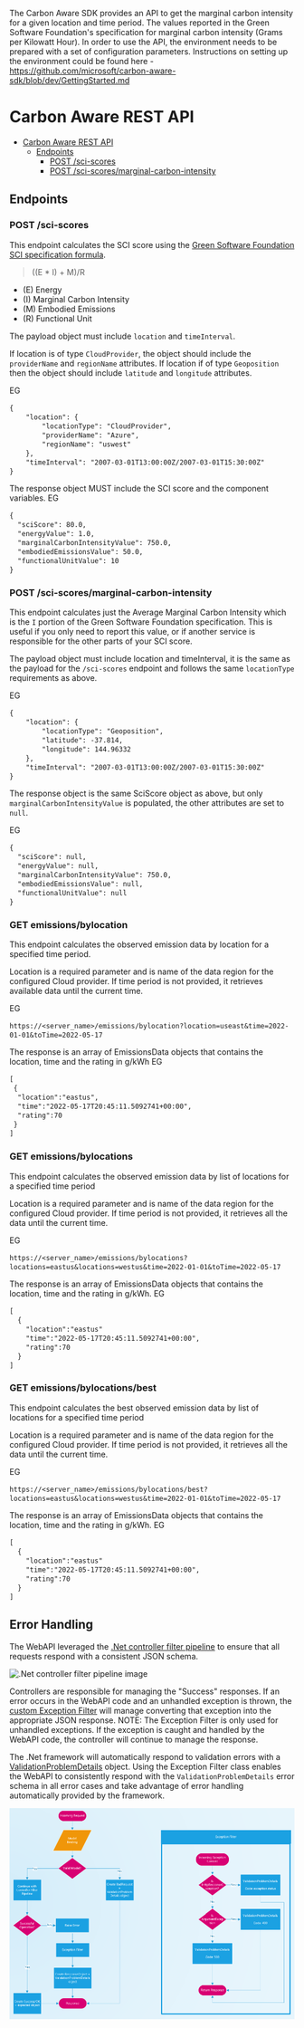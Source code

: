 The Carbon Aware SDK provides an API to get the marginal carbon intensity for a given location and time period. The values reported in the Green Software Foundation's specification for marginal carbon intensity (Grams per Kilowatt Hour). In order to use the API, the environment needs to be prepared with a set of configuration parameters. Instructions on setting up the environment could be found here - https://github.com/microsoft/carbon-aware-sdk/blob/dev/GettingStarted.md

# Carbon Aware REST API


- [Carbon Aware REST API](#carbon-aware-rest-api)
  - [Endpoints](#endpoints)
    - [POST /sci-scores](#post-sci-scores)
    - [POST /sci-scores/marginal-carbon-intensity](#post-sci-scoresmarginal-carbon-intensity)
  
## Endpoints

### POST /sci-scores

This endpoint calculates the SCI score using the [Green Software Foundation SCI specification formula](https://github.com/Green-Software-Foundation/software_carbon_intensity/blob/main/Software_Carbon_Intensity/Software_Carbon_Intensity_Specification.md#methodology-summary).

> ((E \* I) + M)/R

- (E) Energy
- (I) Marginal Carbon Intensity
- (M) Embodied Emissions
- (R) Functional Unit

The payload object must include `location` and `timeInterval`.

If location is of type `CloudProvider`, the object should include the `providerName` and `regionName` attributes.
If location if of type `Geoposition` then the object should include `latitude` and `longitude` attributes.

EG
```
{
    "location": {
        "locationType": "CloudProvider",
        "providerName": "Azure",
        "regionName": "uswest"
    },
    "timeInterval": "2007-03-01T13:00:00Z/2007-03-01T15:30:00Z"
}
```

The response object MUST include the SCI score and the component variables. EG

```
{
  "sciScore": 80.0,
  "energyValue": 1.0,
  "marginalCarbonIntensityValue": 750.0,
  "embodiedEmissionsValue": 50.0,
  "functionalUnitValue": 10
}
```

### POST /sci-scores/marginal-carbon-intensity

This endpoint calculates just the Average Marginal Carbon Intensity which is the `I` portion of the Green Software Foundation specification.  This is useful if you only need to report this value, or if another service is responsible for the other parts of your SCI score. 

The payload object must include location and timeInterval, it is the same as the payload for the `/sci-scores` endpoint and follows the same `locationType` requirements as above.

EG
```
{
    "location": {
        "locationType": "Geoposition",
        "latitude": -37.814,
        "longitude": 144.96332
    },
    "timeInterval": "2007-03-01T13:00:00Z/2007-03-01T15:30:00Z"
}
```

The response object is the same SciScore object as above, but only `marginalCarbonIntensityValue` is populated, the other attributes are set to `null`.

EG
```
{
  "sciScore": null,
  "energyValue": null,
  "marginalCarbonIntensityValue": 750.0,
  "embodiedEmissionsValue": null,
  "functionalUnitValue": null
}
```

### GET emissions/bylocation

This endpoint calculates the observed emission data by location for a specified time period.

Location is a required parameter and is name of the data region for the configured Cloud provider.
If time period is not provided, it retrieves available data until the current time.

EG
```
https://<server_name>/emissions/bylocation?location=useast&time=2022-01-01&toTime=2022-05-17
```

The response is an array of EmissionsData objects that contains the location, time and the rating in g/kWh
EG
```
[
 {
  "location":"eastus",
  "time":"2022-05-17T20:45:11.5092741+00:00",
  "rating":70
 }
]
```

### GET emissions/bylocations

This endpoint calculates the observed emission data by list of locations for a specified time period

Location is a required parameter and is name of the data region for the configured Cloud provider.
If time period is not provided, it retrieves all the data until the current time.

EG
```
https://<server_name>/emissions/bylocations?locations=eastus&locations=westus&time=2022-01-01&toTime=2022-05-17
```

The response is an array of EmissionsData objects that contains the location, time and the rating in g/kWh.
EG
```
[
  {
    "location":"eastus"
    "time":"2022-05-17T20:45:11.5092741+00:00",
    "rating":70
  }
]
```

### GET emissions/bylocations/best

This endpoint calculates the best observed emission data by list of locations for a specified time period

Location is a required parameter and is name of the data region for the configured Cloud provider.
If time period is not provided, it retrieves all the data until the current time.

EG
```
https://<server_name>/emissions/bylocations/best?locations=eastus&locations=westus&time=2022-01-01&toTime=2022-05-17
```

The response is an array of EmissionsData objects that contains the location, time and the rating in g/kWh.
EG
```
[
  {
    "location":"eastus"
    "time":"2022-05-17T20:45:11.5092741+00:00",
    "rating":70
  }
]
```


## Error Handling

The WebAPI leveraged the [.Net controller filter pipeline](https://docs.microsoft.com/en-us/aspnet/core/mvc/controllers/filters?view=aspnetcore-6.0) to ensure that all requests respond with a consistent JSON schema.

![.Net controller filter pipeline image](https://docs.microsoft.com/en-us/aspnet/core/mvc/controllers/filters/_static/filter-pipeline-2.png?view=aspnetcore-6.0)

Controllers are responsible for managing the "Success" responses.  If an error occurs in the WebAPI code and an unhandled exception is thrown, the [custom Exception Filter](./Filters/HttpResponseExceptionFilter.cs) will manage converting that exception into the appropriate JSON response.  NOTE: The Exception Filter is only used for unhandled exceptions.  If the exception is caught and handled by the WebAPI code, the controller will continue to manage the response.

The .Net framework will automatically respond to validation errors with a [ValidationProblemDetails](https://docs.microsoft.com/en-us/dotnet/api/microsoft.aspnetcore.mvc.validationproblemdetails?view=aspnetcore-6.0) object.  Using the Exception Filter class enables the WebAPI to consistently respond with the `ValidationProblemDetails` error schema in all error cases and take advantage of error handling automatically provided by the framework.

![WebAPI Error Handling Flow Chart](docs/images/web-api-error-handling-flow.png)
